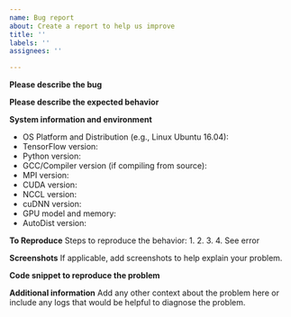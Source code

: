 ```yaml
---
name: Bug report
about: Create a report to help us improve
title: ''
labels: ''
assignees: ''

---
```


**Please describe the bug**

**Please describe the expected behavior**

**System information and environment**
- OS Platform and Distribution (e.g., Linux Ubuntu 16.04):
- TensorFlow version:
- Python version:
- GCC/Compiler version (if compiling from source):
- MPI version:
- CUDA version:
- NCCL version:
- cuDNN version:
- GPU model and memory:
- AutoDist version:

**To Reproduce**
Steps to reproduce the behavior:
1. 
2. 
3. 
4. See error

**Screenshots**
If applicable, add screenshots to help explain your problem.

**Code snippet to reproduce the problem**

**Additional information**
Add any other context about the problem here or include any logs that would be helpful to diagnose the problem.
